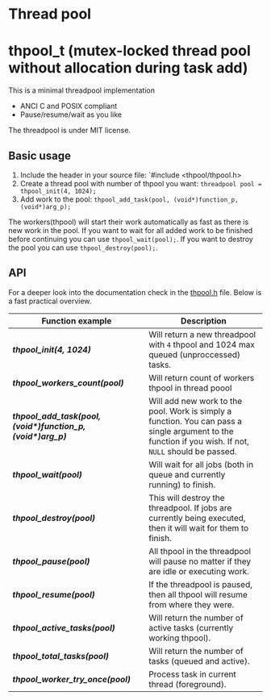 # Thread pool

# thpool_t (mutex-locked thread pool without allocation during task add)

This is a minimal threadpool implementation

  * ANCI C and POSIX compliant
  * Pause/resume/wait as you like

The threadpool is under MIT license.

## Basic usage

1. Include the header in your source file: `#include <thpool/thpool.h>
2. Create a thread pool with number of thpool you want: `threadpool pool = thpool_init(4, 1024);`
3. Add work to the pool: `thpool_add_task(pool, (void*)function_p, (void*)arg_p);`

The workers(thpool) will start their work automatically as fast as there is new work
in the pool. If you want to wait for all added work to be finished before continuing
you can use `thpool_wait(pool);`. If you want to destroy the pool you can use
`thpool_destroy(pool);`.


## API

For a deeper look into the documentation check in the [thpool.h](https://github.com/Pithikos/C-Thread-Pool/blob/master/thpool.h) file. Below is a fast practical overview.

| Function example                | Description                                                         |
|---------------------------------|---------------------------------------------------------------------|
| ***thpool_init(4, 1024)***            | Will return a new threadpool with `4` thpool and 1024 max queued (unproccessed) tasks.                        |
| ***thpool_workers_count(pool)*** | Will return count of workers thpool in thread poool               |
| ***thpool_add_task(pool, (void&#42;)function_p, (void&#42;)arg_p)*** | Will add new work to the pool. Work is simply a function. You can pass a single argument to the function if you wish. If not, `NULL` should be passed. |
| ***thpool_wait(pool)***       | Will wait for all jobs (both in queue and currently running) to finish. |
| ***thpool_destroy(pool)***    | This will destroy the threadpool. If jobs are currently being executed, then it will wait for them to finish. |
| ***thpool_pause(pool)***      | All thpool in the threadpool will pause no matter if they are idle or executing work. |
| ***thpool_resume(pool)***      | If the threadpool is paused, then all thpool will resume from where they were.   |
| ***thpool_active_tasks(pool)***  | Will return the number of active tasks (currently working thpool).   |
| ***thpool_total_tasks(pool)***  | Will return the number of tasks (queued and active).   |
| ***thpool_worker_try_once(pool)***  | Process task in current thread (foreground).   |
